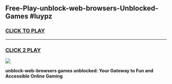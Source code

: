 
## Free-Play-unblock-web-browsers-Unblocked-Games #luypz
<h3>
<a href="https://news.freeplayer.one?title=unblock-web-browsers&ref=8M">CLICK TO PLAY</a></h3>
<hr>

<h3>
<a href="https://news.freeplayer.one?title=unblock-web-browsers&ref=8M">CLICK 2 PLAY</a>
  
</h3>

<a href="https://news.freeplayer.one?title=unblock-web-browsers&ref=8M"><img src="https://clearcache.store/games.png"></a>


**unblock-web-browsers games unblocked: Your Gateway to Fun and Accessible Online Gaming**
